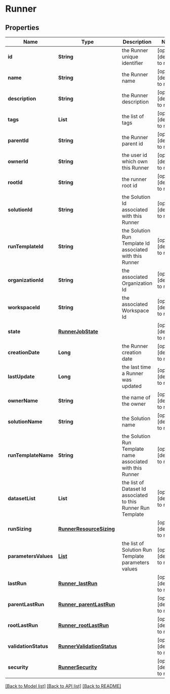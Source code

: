 # Runner
## Properties

| Name | Type | Description | Notes |
|------------ | ------------- | ------------- | -------------|
| **id** | **String** | the Runner unique identifier | [optional] [default to null] |
| **name** | **String** | the Runner name | [optional] [default to null] |
| **description** | **String** | the Runner description | [optional] [default to null] |
| **tags** | **List** | the list of tags | [optional] [default to null] |
| **parentId** | **String** | the Runner parent id | [optional] [default to null] |
| **ownerId** | **String** | the user id which own this Runner | [optional] [default to null] |
| **rootId** | **String** | the runner root id | [optional] [default to null] |
| **solutionId** | **String** | the Solution Id associated with this Runner | [optional] [default to null] |
| **runTemplateId** | **String** | the Solution Run Template Id associated with this Runner | [optional] [default to null] |
| **organizationId** | **String** | the associated Organization Id | [optional] [default to null] |
| **workspaceId** | **String** | the associated Workspace Id | [optional] [default to null] |
| **state** | [**RunnerJobState**](RunnerJobState.md) |  | [optional] [default to null] |
| **creationDate** | **Long** | the Runner creation date | [optional] [default to null] |
| **lastUpdate** | **Long** | the last time a Runner was updated | [optional] [default to null] |
| **ownerName** | **String** | the name of the owner | [optional] [default to null] |
| **solutionName** | **String** | the Solution name | [optional] [default to null] |
| **runTemplateName** | **String** | the Solution Run Template name associated with this Runner | [optional] [default to null] |
| **datasetList** | **List** | the list of Dataset Id associated to this Runner Run Template | [optional] [default to null] |
| **runSizing** | [**RunnerResourceSizing**](RunnerResourceSizing.md) |  | [optional] [default to null] |
| **parametersValues** | [**List**](RunnerRunTemplateParameterValue.md) | the list of Solution Run Template parameters values | [optional] [default to null] |
| **lastRun** | [**Runner_lastRun**](Runner_lastRun.md) |  | [optional] [default to null] |
| **parentLastRun** | [**Runner_parentLastRun**](Runner_parentLastRun.md) |  | [optional] [default to null] |
| **rootLastRun** | [**Runner_rootLastRun**](Runner_rootLastRun.md) |  | [optional] [default to null] |
| **validationStatus** | [**RunnerValidationStatus**](RunnerValidationStatus.md) |  | [optional] [default to null] |
| **security** | [**RunnerSecurity**](RunnerSecurity.md) |  | [optional] [default to null] |

[[Back to Model list]](../README.md#documentation-for-models) [[Back to API list]](../README.md#documentation-for-api-endpoints) [[Back to README]](../README.md)

